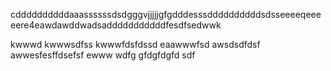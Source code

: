 cddddddddddaaassssssdsdgggvjjjjjgfgdddesssddddddddddsdsseeeeqeeeeere4eawdawddwadsadddddddddddfesdfsedwwk

kwwwd
kwwwsdfss
kwwwfdsfdssd
eaawwwfsd
awsdsdfdsf
awwesfesffdsefsf
ewww
wdfg
gfdgfdgfd
sdf
